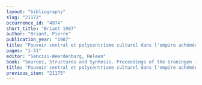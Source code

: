 ```yaml
---
layout: "bibliography"
slug: "21172"
occurrence_id: "4974"
short_title: "Briant 1987"
author: "Briant, Pierre"
publication_year: "1987"
title: "Pouvoir central et polycentrisme culturel dans l'empire achéménide"
pages: "1-31"
editor: "Sancisi-Weerdenburg, Heleen"
book: "Sources, Structures and Synhesis. Proceedings of the Groningen 1983 Achaemenid History Workshop, Achaemenid History 1 (Leiden)"
title: "Pouvoir central et polycentrisme culturel dans l'empire achéménide"
previous_item: "21175"
---
```

